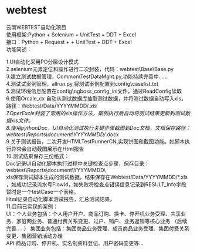 # webtest
云南WEBTEST自动化项目 \
使用框架:Python + Selenium + UnitTest + DDT + Excel \
接口：Python + Request + + UnitTest + DDT + Excel \
功能简述：

1.UI自动化采用PO分层设计模式 \
2.selenium元素定位和操作进行二次封装，代码：webtest\Base\Base.py \
3.建立测试数据管理，Common\TestDataMgnt.py,功能持续完善中...... \
4.测试试案例管理，allrun.py,将测试案例配置到config\caselist.txt \
5.测试环境信息配置在config\ngboss_config_ini文件，通过ReadConfig读取 \
6.使用Orcale_cx 自动从测试数据库抽取测试数据，并将测试数据自动写入xls，路径：Webtest/Data/YYYYMMDD/*.xls \
7.OperExcle封装了常用的xls操作方法，案例执行后自动将测试结果更新到测试数据xls文件。\
8.使用pythonDoc，UI自动化测试执行关键步骤截图到Doc文档，文档保存路径：webtest\Reports\document\YYYYMMDD/*.docx \
9.关于测试报告，二次开发HTMLTestRunnerCN,实现饼图和截图功能。如脚本执行异常会自动截图展示在Html报告 \
10.测试结果保存三份格式：\
   Doc记录UI自动化脚本执行过程中关键检查点步骤，保存目录：webtest\Reports\document\YYYYMMDD\ \
   xls保存测试脚本生成的测试数据，结果保存在Webtest/Data/YYYYMMDD/*.xls ，如成功记录流水号FlowId，如失败将检查点错误信息记录到RESULT_Info字段 \
   暂时是一个testCase一个表格。\
   Html记录自动化脚本测试报告，汇总测试结果。\
11.目前已实现的案例：\
   UI：个人业务包括：个人用户开户、商品订购、换卡、停开机业务受理、共享业务、家庭网业务、普通付费关系变更、过户、销户、业务返销等核心业务 （后续完善....\.）
       集团业务包括：集团商品业务受理、成员商品业务受理、集团付费关系变更、集团营销活动办理\
   API:商品订购、停开机、实名制资料登记、用户密码变更等...
   
